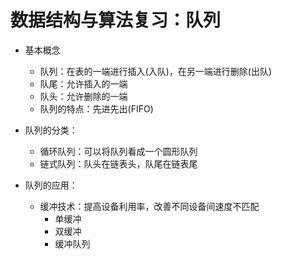 # 数据结构与算法复习：队列

+ 基本概念
	- 队列：在表的一端进行插入(入队)，在另一端进行删除(出队)
	- 队尾：允许插入的一端
	- 队头：允许删除的一端
	- 队列的特点：先进先出(FIFO)

+ 队列的分类：
	- 循环队列：可以将队列看成一个圆形队列
	- 链式队列：队头在链表头，队尾在链表尾

+ 队列的应用：
	- 缓冲技术：提高设备利用率，改善不同设备间速度不匹配
		* 单缓冲
		* 双缓冲
		* 缓冲队列
 

